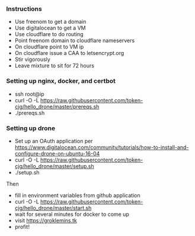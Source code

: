 ### Instructions

* Use freenom to get a domain
* Use digitalocean to get a VM
* Use cloudflare to do routing
* Point freenom domain to cloudflare nameservers
* On cloudflare point to VM ip
* On cloudflare issue a CAA to letsencrypt.org
* Stir vigorously
* Leave mixture to sit for 72 hours

### Setting up nginx, docker, and certbot

* ssh root@ip
* curl -O -L https://raw.githubusercontent.com/token-cjg/hello_drone/master/prereqs.sh
* ./prereqs.sh

### Setting up drone

* Set up an OAuth application per https://www.digitalocean.com/community/tutorials/how-to-install-and-configure-drone-on-ubuntu-16-04
* curl -O -L https://raw.githubusercontent.com/token-cjg/hello_drone/master/setup.sh
* ./setup.sh

Then

* fill in environment variables from github application
* curl -O -L https://raw.githubusercontent.com/token-cjg/hello_drone/master/start.sh
* wait for several minutes for docker to come up
* visit https://groklemins.tk
* profit!
